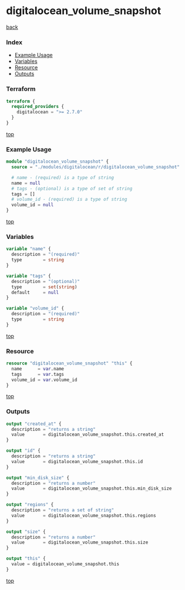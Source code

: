 # digitalocean_volume_snapshot

[back](../digitalocean.md)

### Index

- [Example Usage](#example-usage)
- [Variables](#variables)
- [Resource](#resource)
- [Outputs](#outputs)

### Terraform

```terraform
terraform {
  required_providers {
    digitalocean = ">= 2.7.0"
  }
}
```

[top](#index)

### Example Usage

```terraform
module "digitalocean_volume_snapshot" {
  source = "./modules/digitalocean/r/digitalocean_volume_snapshot"

  # name - (required) is a type of string
  name = null
  # tags - (optional) is a type of set of string
  tags = []
  # volume_id - (required) is a type of string
  volume_id = null
}
```

[top](#index)

### Variables

```terraform
variable "name" {
  description = "(required)"
  type        = string
}

variable "tags" {
  description = "(optional)"
  type        = set(string)
  default     = null
}

variable "volume_id" {
  description = "(required)"
  type        = string
}
```

[top](#index)

### Resource

```terraform
resource "digitalocean_volume_snapshot" "this" {
  name      = var.name
  tags      = var.tags
  volume_id = var.volume_id
}
```

[top](#index)

### Outputs

```terraform
output "created_at" {
  description = "returns a string"
  value       = digitalocean_volume_snapshot.this.created_at
}

output "id" {
  description = "returns a string"
  value       = digitalocean_volume_snapshot.this.id
}

output "min_disk_size" {
  description = "returns a number"
  value       = digitalocean_volume_snapshot.this.min_disk_size
}

output "regions" {
  description = "returns a set of string"
  value       = digitalocean_volume_snapshot.this.regions
}

output "size" {
  description = "returns a number"
  value       = digitalocean_volume_snapshot.this.size
}

output "this" {
  value = digitalocean_volume_snapshot.this
}
```

[top](#index)